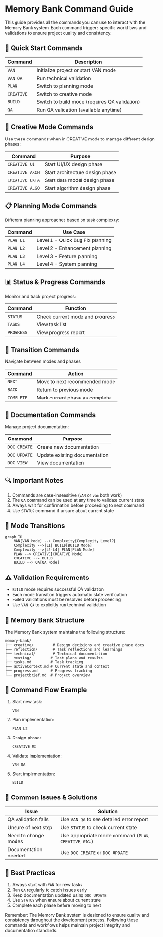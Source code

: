 # Memory Bank Command Guide

This guide provides all the commands you can use to interact with the Memory Bank system. Each command triggers specific workflows and validations to ensure project quality and consistency.

## 🚀 Quick Start Commands

| Command | Description |
|---------|-------------|
| `VAN` | Initialize project or start VAN mode |
| `VAN QA` | Run technical validation |
| `PLAN` | Switch to planning mode |
| `CREATIVE` | Switch to creative mode |
| `BUILD` | Switch to build mode (requires QA validation) |
| `QA` | Run QA validation (available anytime) |

## 🎨 Creative Mode Commands

Use these commands when in CREATIVE mode to manage different design phases:

| Command | Purpose |
|---------|----------|
| `CREATIVE UI` | Start UI/UX design phase |
| `CREATIVE ARCH` | Start architecture design phase |
| `CREATIVE DATA` | Start data model design phase |
| `CREATIVE ALGO` | Start algorithm design phase |

## 📋 Planning Mode Commands

Different planning approaches based on task complexity:

| Command | Use Case |
|---------|----------|
| `PLAN L1` | Level 1 - Quick Bug Fix planning |
| `PLAN L2` | Level 2 - Enhancement planning |
| `PLAN L3` | Level 3 - Feature planning |
| `PLAN L4` | Level 4 - System planning |

## 📊 Status & Progress Commands

Monitor and track project progress:

| Command | Function |
|---------|----------|
| `STATUS` | Check current mode and progress |
| `TASKS` | View task list |
| `PROGRESS` | View progress report |

## 🔄 Transition Commands

Navigate between modes and phases:

| Command | Action |
|---------|--------|
| `NEXT` | Move to next recommended mode |
| `BACK` | Return to previous mode |
| `COMPLETE` | Mark current phase as complete |

## 📝 Documentation Commands

Manage project documentation:

| Command | Purpose |
|---------|----------|
| `DOC CREATE` | Create new documentation |
| `DOC UPDATE` | Update existing documentation |
| `DOC VIEW` | View documentation |

## 🔍 Important Notes

1. Commands are case-insensitive (`VAN` or `van` both work)
2. The `QA` command can be used at any time to validate current state
3. Always wait for confirmation before proceeding to next command
4. Use `STATUS` command if unsure about current state

## 🚦 Mode Transitions

```mermaid
graph TD
    VAN[VAN Mode] --> Complexity{Complexity Level?}
    Complexity -->|L1| BUILD[BUILD Mode]
    Complexity -->|L2-L4| PLAN[PLAN Mode]
    PLAN --> CREATIVE[CREATIVE Mode]
    CREATIVE --> BUILD
    BUILD --> QA[QA Mode]
```

## ⚠️ Validation Requirements

- `BUILD` mode requires successful QA validation
- Each mode transition triggers automatic state verification
- Failed validations must be resolved before proceeding
- Use `VAN QA` to explicitly run technical validation

## 📁 Memory Bank Structure

The Memory Bank system maintains the following structure:

```
memory-bank/
├── creative/         # Design decisions and creative phase docs
├── reflection/       # Task reflections and learnings
├── technical/        # Technical documentation
├── testing/         # Test plans and results
├── tasks.md         # Task tracking
├── activeContext.md # Current state and context
├── progress.md      # Progress tracking
└── projectbrief.md  # Project overview
```

## 🔄 Command Flow Example

1. Start new task:
   ```
   VAN
   ```

2. Plan implementation:
   ```
   PLAN L2
   ```

3. Design phase:
   ```
   CREATIVE UI
   ```

4. Validate implementation:
   ```
   VAN QA
   ```

5. Start implementation:
   ```
   BUILD
   ```

## 🚫 Common Issues & Solutions

| Issue | Solution |
|-------|----------|
| QA validation fails | Use `VAN QA` to see detailed error report |
| Unsure of next step | Use `STATUS` to check current state |
| Need to change modes | Use appropriate mode command (`PLAN`, `CREATIVE`, etc.) |
| Documentation needed | Use `DOC CREATE` or `DOC UPDATE` |

## 🎯 Best Practices

1. Always start with `VAN` for new tasks
2. Run `QA` regularly to catch issues early
3. Keep documentation updated using `DOC UPDATE`
4. Use `STATUS` when unsure about current state
5. Complete each phase before moving to next

Remember: The Memory Bank system is designed to ensure quality and consistency throughout the development process. Following these commands and workflows helps maintain project integrity and documentation standards. 